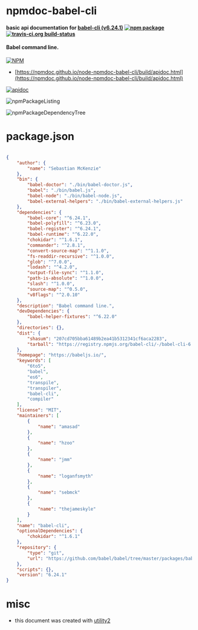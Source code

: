 # npmdoc-babel-cli

#### basic api documentation for  [babel-cli (v6.24.1)](https://babeljs.io/)  [![npm package](https://img.shields.io/npm/v/npmdoc-babel-cli.svg?style=flat-square)](https://www.npmjs.org/package/npmdoc-babel-cli) [![travis-ci.org build-status](https://api.travis-ci.org/npmdoc/node-npmdoc-babel-cli.svg)](https://travis-ci.org/npmdoc/node-npmdoc-babel-cli)

#### Babel command line.

[![NPM](https://nodei.co/npm/babel-cli.png?downloads=true&downloadRank=true&stars=true)](https://www.npmjs.com/package/babel-cli)

- [https://npmdoc.github.io/node-npmdoc-babel-cli/build/apidoc.html](https://npmdoc.github.io/node-npmdoc-babel-cli/build/apidoc.html)

[![apidoc](https://npmdoc.github.io/node-npmdoc-babel-cli/build/screenCapture.buildCi.browser.%252Ftmp%252Fbuild%252Fapidoc.html.png)](https://npmdoc.github.io/node-npmdoc-babel-cli/build/apidoc.html)

![npmPackageListing](https://npmdoc.github.io/node-npmdoc-babel-cli/build/screenCapture.npmPackageListing.svg)

![npmPackageDependencyTree](https://npmdoc.github.io/node-npmdoc-babel-cli/build/screenCapture.npmPackageDependencyTree.svg)



# package.json

```json

{
    "author": {
        "name": "Sebastian McKenzie"
    },
    "bin": {
        "babel-doctor": "./bin/babel-doctor.js",
        "babel": "./bin/babel.js",
        "babel-node": "./bin/babel-node.js",
        "babel-external-helpers": "./bin/babel-external-helpers.js"
    },
    "dependencies": {
        "babel-core": "^6.24.1",
        "babel-polyfill": "^6.23.0",
        "babel-register": "^6.24.1",
        "babel-runtime": "^6.22.0",
        "chokidar": "^1.6.1",
        "commander": "^2.8.1",
        "convert-source-map": "^1.1.0",
        "fs-readdir-recursive": "^1.0.0",
        "glob": "^7.0.0",
        "lodash": "^4.2.0",
        "output-file-sync": "^1.1.0",
        "path-is-absolute": "^1.0.0",
        "slash": "^1.0.0",
        "source-map": "^0.5.0",
        "v8flags": "^2.0.10"
    },
    "description": "Babel command line.",
    "devDependencies": {
        "babel-helper-fixtures": "^6.22.0"
    },
    "directories": {},
    "dist": {
        "shasum": "207cd705bba61489b2ea41b5312341cf6aca2283",
        "tarball": "https://registry.npmjs.org/babel-cli/-/babel-cli-6.24.1.tgz"
    },
    "homepage": "https://babeljs.io/",
    "keywords": [
        "6to5",
        "babel",
        "es6",
        "transpile",
        "transpiler",
        "babel-cli",
        "compiler"
    ],
    "license": "MIT",
    "maintainers": [
        {
            "name": "amasad"
        },
        {
            "name": "hzoo"
        },
        {
            "name": "jmm"
        },
        {
            "name": "loganfsmyth"
        },
        {
            "name": "sebmck"
        },
        {
            "name": "thejameskyle"
        }
    ],
    "name": "babel-cli",
    "optionalDependencies": {
        "chokidar": "^1.6.1"
    },
    "repository": {
        "type": "git",
        "url": "https://github.com/babel/babel/tree/master/packages/babel-cli"
    },
    "scripts": {},
    "version": "6.24.1"
}
```



# misc
- this document was created with [utility2](https://github.com/kaizhu256/node-utility2)

